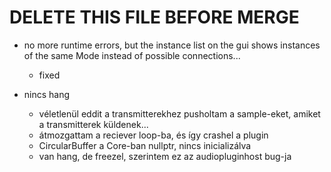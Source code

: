 # DELETE THIS FILE BEFORE MERGE

* no more runtime errors, but the instance list on the gui shows instances of the same Mode instead
  of possible connections...
  - fixed

* nincs hang
  - véletlenül eddit a transmitterekhez pusholtam a sample-eket, amiket a transmitterek küldenek...
  - átmozgattam a reciever loop-ba, és így crashel a plugin
  - CircularBuffer a Core-ban nullptr, nincs inicializálva
  - van hang, de freezel, szerintem ez az audiopluginhost bug-ja
  